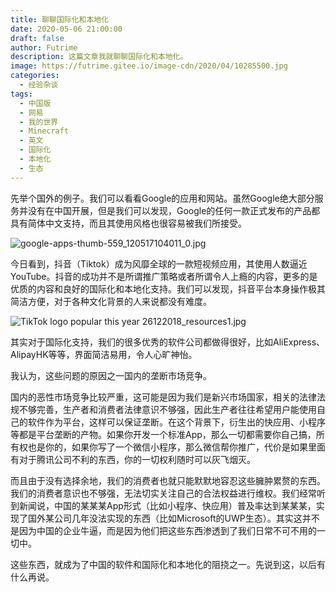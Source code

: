 ```yaml
---
title: 聊聊国际化和本地化
date: 2020-05-06 21:00:00
draft: false
author: Futrime
description: 这篇文章我就聊聊国际化和本地化。
image: https://futrime.gitee.io/image-cdn/2020/04/10285500.jpg
categories:
  - 经验杂谈
tags:
  - 中国版
  - 网易
  - 我的世界
  - Minecraft
  - 英文
  - 国际化
  - 本地化
  - 生态
---
```


先举个国外的例子。我们可以看看Google的应用和网站。虽然Google绝大部分服务并没有在中国开展，但是我们可以发现，Google的任何一款正式发布的产品都具有简体中文支持，而且其使用风格也很容易被我们所接受。

![google-apps-thumb-559_120517104011_0.jpg][2]

今日看到，抖音（Tiktok）成为风靡全球的一款短视频应用，其使用人数逼近YouTube。抖音的成功并不是所谓推广策略或者所谓令人上瘾的内容，更多的是优质的内容和良好的国际化和本地化支持。我们可以发现，抖音平台本身操作极其简洁方便，对于各种文化背景的人来说都没有难度。

![TikTok logo popular this year 26122018_resources1.jpg][3]

其实对于国际化支持，我们的很多优秀的软件公司都做得很好，比如AliExpress、AlipayHK等等，界面简洁易用，令人心旷神怡。

我认为，这些问题的原因之一国内的垄断市场竞争。

国内的恶性市场竞争比较严重，这可能是因为我们是新兴市场国家，相关的法律法规不够完善，生产者和消费者法律意识不够强，因此生产者往往希望用户能使用自己的软件作为平台，这样可以保证垄断。在这个背景下，衍生出的快应用、小程序等都是平台垄断的产物。如果你开发一个标准App，那么一切都需要你自己搞，所有权也是你的，如果你写了一个微信小程序，那么微信帮你推广，代价是如果里面有对于腾讯公司不利的东西，你的一切权利随时可以灰飞烟灭。

而且由于没有选择余地，我们的消费者也就只能默默地容忍这些臃肿累赘的东西。我们的消费者意识也不够强，无法切实关注自己的合法权益进行维权。我们经常听到新闻说，中国的某某某App形式（比如小程序、快应用）普及率达到某某某，实现了国外某公司几年没法实现的东西（比如Microsoft的UWP生态）。其实这并不是因为中国的企业牛逼，而是因为他们把这些东西渗透到了我们日常不可不用的一切中。

这些东西，就成为了中国的软件和国际化和本地化的阻挠之一。先说到这，以后有什么再说。

  [2]: https://futrime.gitee.io/image-cdn/2020/04/2932517081.jpg
  [3]: https://futrime.gitee.io/image-cdn/2020/04/2946453160.jpg
